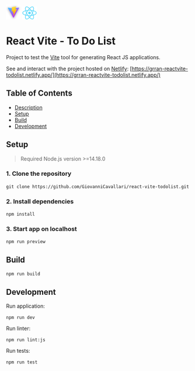 <img src="docs/assets/vite-logo.png" width="40px" height="auto"> <img src="./docs/assets/react-logo.png" width="40px" height="auto">

#  React Vite - To Do List

Project to test the [Vite](https://vitejs.dev/) tool for generating React JS applications.

See and interact with the project hosted on [Netlify](https://www.netlify.com/): [https://grran-reactvite-todolist.netlify.app/](https://grran-reactvite-todolist.netlify.app/)

## Table of Contents
- [Description](#description)
- [Setup](#setup)
- [Build](#build)
- [Development](#development)

## Setup

> Required Node.js version >=14.18.0

###  1. Clone the repository

```
git clone https://github.com/GiovanniCavallari/react-vite-todolist.git
```

### 2. Install dependencies

```
npm install
```

### 3. Start app on localhost

```
npm run preview
```

## Build

```
npm run build
```

## Development

Run application:

```
npm run dev
```

Run linter:

```
npm run lint:js
```

Run tests:

```
npm run test
```
